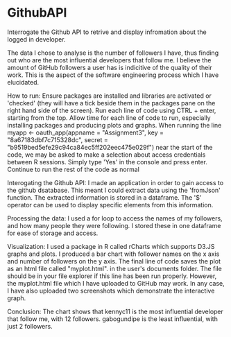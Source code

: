# GithubAPI
Interrogate the Github API to retrive and display infromation about the logged in developer.

The data I chose to analyse is the number of followers I have, thus finding out who are the most influential developers that follow me. I believe the amount of GitHub followers a user has is indicitive of the quality of their work. This is the aspect of the software engineering process which I have elucidated.

How to run: Ensure packages are installed and libraries are activated or 'checked' (they will have a tick beside them in the packages pane on the right hand side of the screen). Run each line of code using CTRL + enter, starting from the top. Allow time for each line of code to run, especially installing packages and producing plots and graphs. When running the line myapp <- oauth_app(appname = "Assignment3", key = "8a67183dbf7c715328dc", secret = "b9519bed5efe29c94ca84ec5ff202eec475e029f") near the start of the code, we may be asked to make a selection about access credentials between R sessions. Simply type 'Yes' in the console and press enter. Continue to run the rest of the code as normal

Interogating the Github API:
I made an application in order to gain access to the github dsatabase. This meant I could extract data using the 'fromJson' function. The extracted information is stored in a dataframe. The '$' operator can be used to display specific elements from this information.

Processing the data: I used a for loop to access the names of my followers, and how many people they were following. I stored these in one dataframe for ease of storage and access.

Visualization: I used a package in R called rCharts which supports D3.JS graphs and plots. I produced a bar chart with follower names on the x axis and number of followers on the y axis. The final line of code saves the plot as an html file called "myplot.html". in the user's documents folder. The file should be in your file explorer if this line has been run properly. However, the myplot.html file which I have uploaded to GitHub may work. In any case, I have also uploaded two screenshots which demonstrate the interactive graph.

Conclusion: The chart shows that kennyc11 is the most influential developer that follow me, with 12 followers. gabogundipe is the least influential, with just 2 followers.
